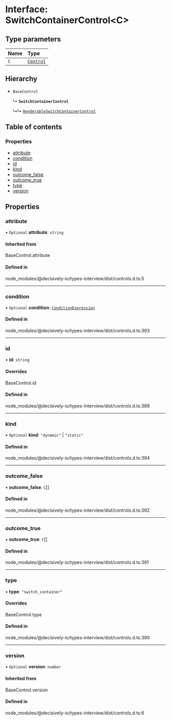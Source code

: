 # Interface: SwitchContainerControl<C\>

## Type parameters

| Name | Type |
| :------ | :------ |
| `C` | [`Control`](../wiki/Exports#control) |

## Hierarchy

- `BaseControl`

  ↳ **`SwitchContainerControl`**

  ↳↳ [`RenderableSwitchContainerControl`](../wiki/RenderableSwitchContainerControl)

## Table of contents

### Properties

- [attribute](../wiki/SwitchContainerControl#attribute)
- [condition](../wiki/SwitchContainerControl#condition)
- [id](../wiki/SwitchContainerControl#id)
- [kind](../wiki/SwitchContainerControl#kind)
- [outcome\_false](../wiki/SwitchContainerControl#outcome_false)
- [outcome\_true](../wiki/SwitchContainerControl#outcome_true)
- [type](../wiki/SwitchContainerControl#type)
- [version](../wiki/SwitchContainerControl#version)

## Properties

### attribute

• `Optional` **attribute**: `string`

#### Inherited from

BaseControl.attribute

#### Defined in

node_modules/@decisively-io/types-interview/dist/controls.d.ts:5

___

### condition

• `Optional` **condition**: [`ConditionExpression`](../wiki/ConditionExpression)

#### Defined in

node_modules/@decisively-io/types-interview/dist/controls.d.ts:393

___

### id

• **id**: `string`

#### Overrides

BaseControl.id

#### Defined in

node_modules/@decisively-io/types-interview/dist/controls.d.ts:389

___

### kind

• `Optional` **kind**: ``"dynamic"`` \| ``"static"``

#### Defined in

node_modules/@decisively-io/types-interview/dist/controls.d.ts:394

___

### outcome\_false

• **outcome\_false**: `C`[]

#### Defined in

node_modules/@decisively-io/types-interview/dist/controls.d.ts:392

___

### outcome\_true

• **outcome\_true**: `C`[]

#### Defined in

node_modules/@decisively-io/types-interview/dist/controls.d.ts:391

___

### type

• **type**: ``"switch_container"``

#### Overrides

BaseControl.type

#### Defined in

node_modules/@decisively-io/types-interview/dist/controls.d.ts:390

___

### version

• `Optional` **version**: `number`

#### Inherited from

BaseControl.version

#### Defined in

node_modules/@decisively-io/types-interview/dist/controls.d.ts:6
